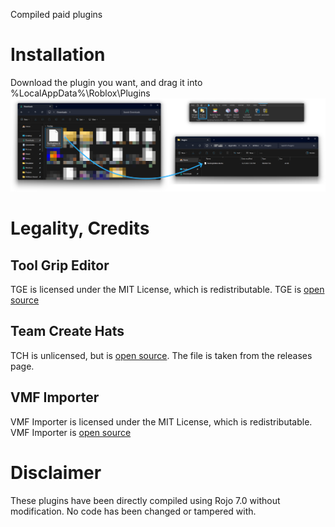 Compiled paid plugins

# Installation
Download the plugin you want, and drag it into %LocalAppData%\Roblox\Plugins
![installation](https://github.com/moonlumen/RbxPluginsCompiled/blob/main/installation.png)

# Legality, Credits
## Tool Grip Editor
TGE is licensed under the MIT License, which is redistributable. TGE is [open source](https://github.com/MaximumADHD/Roblox-Plugins/tree/main)

## Team Create Hats
TCH is unlicensed, but is [open source](https://github.com/prepsure/team-create-hats/). The file is taken from the releases page.

## VMF Importer
VMF Importer is licensed under the MIT License, which is redistributable. VMF Importer is [open source](https://github.com/MaximumADHD/Roblox-Plugins/tree/main)

# Disclaimer
These plugins have been directly compiled using Rojo 7.0 without modification. No code has been changed or tampered with.
